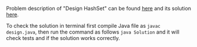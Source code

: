 Problem description of "Design HashSet" can be found [here](https://leetcode.com/problems/design-hashset/description/) and its solution [here](https://github.com/aurimas13/Solutions-To-Problems/blob/main/LeetCode/Java%20Solutions/Design%20HashSet/design.java).

To check the solution in terminal first compile Java file as `javac design.java`, then run the command as follows `java Solution` and it will check tests and if the solution works correctly.
